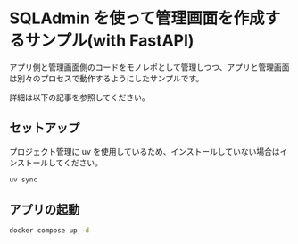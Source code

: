 # SQLAdmin を使って管理画面を作成するサンプル(with FastAPI)

アプリ側と管理画面側のコードをモノレポとして管理しつつ、アプリと管理画面は別々のプロセスで動作するようにしたサンプルです。

詳細は以下の記事を参照してください。

## セットアップ

プロジェクト管理に uv を使用しているため、インストールしていない場合はインストールしてください。

```bash
uv sync
```

## アプリの起動

```bash
docker compose up -d

```
